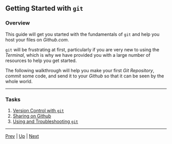 ## Getting Started with `git`

### Overview

This guide will get you started with the fundamentals of `git` and help you host your files on _Github.com_.

`git` will be frustrating at first, particularly if you are very new to using the _Terminal_, which is why we have provided you with a large number of resources to help you get started.

The following walkthrough will help you make your first _Git Repository_, _commit_ some code, and send it to your _Github_ so that it can be seen by the whole world.

<hr>

### Tasks

1. [Version Control with `git`](git1.md)
2. [Sharing on Github](remoteRepo.md)
3. [Using and Troubleshooting `git`](git2.md)

<hr>

[Prev](touchTyping.md) | [Up](README.md) | [Next](git1.md)